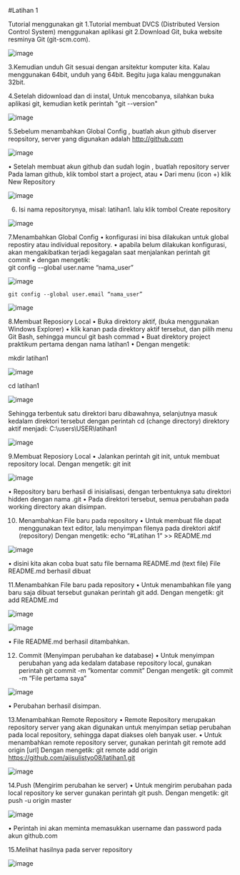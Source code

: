 #Latihan 1

Tutorial menggunakan git
1.Tutorial membuat DVCS (Distributed Version Control System) menggunakan aplikasi git
2.Download Git, buka website resminya Git (git-scm.com).

![image](https://user-images.githubusercontent.com/56190945/67135088-5afefd80-f240-11e9-9c5f-a6f2108f9d67.png)
 
3.Kemudian unduh Git sesuai dengan arsitektur komputer kita. Kalau menggunakan 64bit, unduh yang 64bit. Begitu juga kalau menggunakan 32bit.

4.Setelah didownload dan di instal, Untuk mencobanya, silahkan buka aplikasi git, kemudian ketik perintah "git --version"
 
 
![image](https://user-images.githubusercontent.com/56190945/67135117-97caf480-f240-11e9-93e0-237e190da5a6.png)

 
5.Sebelum menambahkan Global Config , buatlah akun github diserver reopsitory, server yang digunakan adalah http://github.com
 
 ![image](https://user-images.githubusercontent.com/56190945/67135137-c943c000-f240-11e9-9d6c-17467d7c435b.png)

•	Setelah membuat akun github dan sudah login , buatlah repository server Pada laman github, klik tombol start a project, atau
•	Dari menu (icon +) klik New Repository
 
 
![image](https://user-images.githubusercontent.com/56190945/67135160-0445f380-f241-11e9-857d-7fc5b24e0201.png)

6. Isi nama repositorynya, misal: latihan1. lalu klik tombol Create repository
  
  
![image](https://user-images.githubusercontent.com/56190945/67135178-322b3800-f241-11e9-99ac-88778b5a26ba.png)

 
7.Menambahkan Global Config
•	konfigurasi ini bisa dilakukan untuk global repostiry atau individual repository.
•	apabila belum dilakukan konfigurasi, akan mengakibatkan terjadi kegagalan saat menjalankan perintah git commit
•	dengan mengetik:  
 	git config --global user.name “nama_user”
    
  ![image](https://user-images.githubusercontent.com/56190945/67135231-ca292180-f241-11e9-9a64-a4f1dc4c7119.png)
 
	git config --global user.email “nama_user”
 
  ![image](https://user-images.githubusercontent.com/56190945/67135242-f5137580-f241-11e9-8860-dd685e92410a.png)

8.Membuat Reposiory Local
•	Buka direktory aktif, (buka menggunakan Windows Explorer)
•	klik kanan pada direktory aktif tersebut, dan pilih menu Git Bash, sehingga muncul git bash commad
•	Buat direktory project praktikum pertama dengan nama latihan1
•	Dengan mengetik:


mkdir latihan1

  ![image](https://user-images.githubusercontent.com/56190945/67135267-33109980-f242-11e9-852d-9bcd17c18163.png)
 
cd latihan1
   
![image](https://user-images.githubusercontent.com/56190945/67135285-5c312a00-f242-11e9-974d-86822cd69412.png)

Sehingga terbentuk satu direktori baru dibawahnya, selanjutnya masuk kedalam direktori tersebut dengan    perintah cd (change directory)
direktory aktif menjadi: C:\users\USER\latihan1
 
![image](https://user-images.githubusercontent.com/56190945/67135304-97cbf400-f242-11e9-9e7e-6b8846ae9f79.png)

9.Membuat Reposiory Local
•	Jalankan perintah git init, untuk membuat repository local.
Dengan mengetik: git init

  ![image](https://user-images.githubusercontent.com/56190945/67135356-e11c4380-f242-11e9-8182-243674ddf6bc.png)
 
•	Repository baru berhasil di inisialisasi, dengan terbentuknya satu direktori hidden dengan nama .git
•	Pada direktori tersebut, semua perubahan pada working directory akan disimpan.


10. Menambahkan File baru pada repository
•	Untuk membuat file dapat menggunakan text editor, lalu menyimpan filenya pada direktori aktif (repository)
Dengan mengetik: echo “#Latihan 1” >> README.md
 
 ![image](https://user-images.githubusercontent.com/56190945/67135370-1de83a80-f243-11e9-909d-526e7cd673bd.png)
 
•	disini kita akan coba buat satu file bernama README.md (text file)
              File README.md berhasil dibuat


11.Menambahkan File baru pada repository
•	Untuk menambahkan file yang baru saja dibuat tersebut gunakan perintah git add.
Dengan mengetik: git add README.md

  ![image](https://user-images.githubusercontent.com/56190945/67135389-43754400-f243-11e9-9151-dde6f311a463.png)
  

![image](https://user-images.githubusercontent.com/56190945/67135406-699ae400-f243-11e9-9ea0-4b9be3320ede.png)

•	File README.md berhasil ditambahkan.


12. Commit (Menyimpan perubahan ke database)
•	Untuk menyimpan perubahan yang ada kedalam database repository local, gunakan perintah git commit -m “komentar commit”
Dengan mengetik: git commit -m “File pertama saya”
 
![image](https://user-images.githubusercontent.com/56190945/67136265-0febe700-f24e-11e9-9998-6f49d07773d6.png)


•	Perubahan berhasil disimpan.


13.Menambahkan Remote Repository
•	Remote Repository merupakan repository server yang akan digunakan untuk menyimpan setiap perubahan pada local repository, sehingga dapat diakses oleh banyak user.
•	Untuk menambahkan remote repository server, gunakan perintah git remote add origin [url]
Dengan mengetik: git remote add origin https://github.com/ajisulistyo08/latihan1.git
 
![image](https://user-images.githubusercontent.com/56190945/67136276-3ad63b00-f24e-11e9-84fd-b97fed76519c.png)

14.Push (Mengirim perubahan ke server)
•	 Untuk mengirim perubahan pada local repository ke server gunakan perintah git push.
Dengan mengetik: git push -u origin master
 

![image](https://user-images.githubusercontent.com/56190945/67136285-593c3680-f24e-11e9-85ba-ec0ada4c0277.png) 

•	Perintah ini akan meminta memasukkan username dan password pada akun github.com

15.Melihat hasilnya pada server repository
  
![image](https://user-images.githubusercontent.com/56190945/67136295-80930380-f24e-11e9-9ac6-391190b42444.png)

